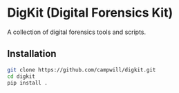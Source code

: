 # DigKit (Digital Forensics Kit)

A collection of digital forensics tools and scripts.

## Installation

```bash
git clone https://github.com/campwill/digkit.git
cd digkit
pip install .